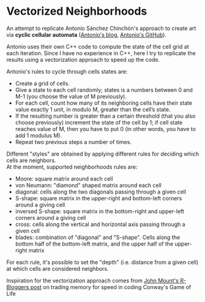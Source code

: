 # Vectorized Neighborhoods

An attempt to replicate Antonio Sánchez Chinchón's approach to create art via **cyclic cellular automata** ([Antonio's blog](https://fronkonstin.com/2021/01/02/neighborhoods-experimenting-with-cyclic-cellular-automata/), [Antonio's GitHub](https://github.com/aschinchon/cyclic-cellular-automata)).

Antonio uses their own C++ code to compute the state of the cell grid at each iteration. Since I have no experience in C++, here I try to replicate the results using a vectorization approach to speed up the code.

Antonio's rules to cycle through cells states are:

+ Create a grid of cells.
+ Give a state to each cell randomly; states is a numbers between 0 and M-1 (you choose the value of M previously).
+ For each cell, count how many of its neighboring cells have their state value exactly 1 unit, in modulo M, greater than the cell’s state.
+ If the resulting number is greater than a certain threshold (that you also choose previously) increment the state of the cell by 1; if cell state reaches value of M, then you have to put 0 (in other words, you have to add 1 modulus M).
+ Repeat two previous steps a number of times.

Different "styles" are obtained by applying different rules for deciding which cells are neighbors.  
At the moment, supported neighborhoods rules are:

- Moore: square matrix around each cell
- von Neumann: "diamond" shaped matrix around each cell
- diagonal: cells along the two diagonals passing through a given cell
- S-shape: square matrix in the upper-right and bottom-left corners around a giving cell
- inversed S-shape: square matrix in the bottom-right and upper-left corners around a giving cell
- cross: cells along the vertical and horizontal axis passing through a given cell
- blades: combination of "diagonal" and "S-shape". Cells along the bottom half of the bottom-left matrix, and the upper half of the upper-right matrix

For each rule, it's possible to set the "depth" (i.e. distance from a given cell) at which cells are considered neighbors.

Inspiration for the vectorization approach comes from [John Mount's R-Bloggers post](https://www.r-bloggers.com/2018/10/conways-game-of-life-in-r-or-on-the-importance-of-vectorizing-your-r-code/) on trading memory for speed in coding Conway's Game of Life